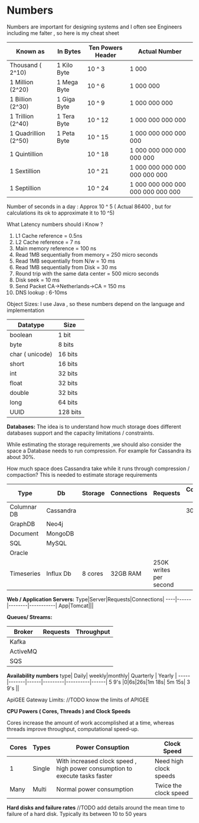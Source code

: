 # Numbers
Numbers are important for designing systems and I often see Engineers including me falter , so here is my cheat sheet



|  Known as         | In Bytes       | Ten Powers Header | Actual Number
--------------------| -------------  | ------------      |---------------   
| Thousand ( 2^10)          |     1 Kilo Byte        | 10 ^ 3            | 1 000                             
| 1 Million (2^20)           | 1 Mega Byte            | 10 ^ 6            | 1 000 000 
1 Billion   (2^30)        | 1 Giga Byte            | 10 ^ 9            | 1 000 000 000
1 Trillion  (2^40)        | 1 Tera Byte            | 10 ^ 12           | 1 000 000 000 000 
1 Quadrillion (2^50)       | 1 Peta Byte            | 10 ^ 15           | 1 000 000 000 000 000
1 Quintillion       |                 | 10 ^ 18           | 1 000 000 000 000 000 000
1 Sextillion        |                 | 10 ^ 21           | 1 000 000 000 000 000 000 000
1 Septillion        |                 | 10 ^ 24           | 1 000 000 000 000 000 000 000 000 


Number of seconds in a day : Approx 10 ^ 5 ( Actual 86400 , but for calculations its ok to approximate it to 10 ^5)

What Latency numbers should i Know ?

1) L1 Cache reference  = 0.5ns
2) L2 Cache reference = 7 ns
3) Main memory reference = 100 ns
4) Read 1MB sequentially from memory = 250 micro seconds
5) Read 1MB sequentially from N/w = 10 ms
6) Read 1MB sequentially from Disk = 30 ms
7) Round trip with the same data center = 500 micro seconds
8) Disk seek = 10 ms
9) Send Packet CA->Netherlands->CA = 150 ms
10) DNS lookup : 6-10ms

Object Sizes:
I use Java , so these numbers depend on the language and implementation

|Datatype|Size
---------|-----
boolean | 1 bit
byte |  8 bits
char ( unicode) |  16 bits
short | 16 bits
int |  32 bits
float | 32 bits
double| 32 bits
long | 64 bits
UUID | 128 bits


**Databases:** The idea is to understand how much storage does different databases support and the capacity limitations / constraints.

While estimating the storage requirements ,we should also consider the space a Database needs to run compression. For example for Cassandra its about 30%.

How much space does Cassandra take while it runs through compression / compaction? This is needed to estimate storage requirements

Type|Db|Storage|Connections|Requests|Compression Reqs|Comments|
----|--|-------|-----------|--------|----------------|--------|
Columnar DB| Cassandra||||30% space|
GraphDB     |Neo4j||
Document|MongoDB
SQL|MySQL||
   |Oracle||
Timeseries|Influx Db| 8 cores | 32GB RAM| 250K writes per second   
   
**Web / Application Servers:**
Type|Server|Requests|Connections|
----|------|--------|-----------|
App|Tomcat|||

**Queues/ Streams:**

Broker|Requests|Throughput|
-----|---------|----------|
Kafka|||
ActiveMQ|||
SQS|||

**Availability numbers**
type| Daily| weekly|monthly| Quarterly | Yearly |
-----|-------|------|---------|----------|------|
5 9's |0|6s|26s|1m 18s| 5m 15s|
3 9's ||



ApiGEE Gateway Limits: //TODO know the limits of APIGEE 

**CPU Powers ( Cores, Threads ) and Clock Speeds**

Cores increase the amount of work accomplished at a time, whereas threads improve throughput, computational speed-up.

|  Cores         | Types       | Power  Consuption| Clock Speed
--------------------| -------------  | ------------      |---------------   
| 1          |     Single        | With increased clock speed , high power consumption to execute tasks faster          | Need high clock speeds                            
| Many           | Multi            | Normal power consumption           | Twice the clock speed


**Hard disks and failure rates**
//TODO add details around the mean time to failure of a hard disk. Typically its between 10 to 50 years
